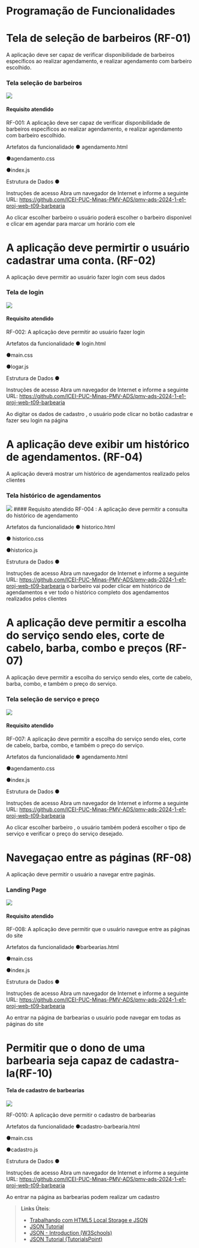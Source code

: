 # Programação de Funcionalidades

# Tela de seleção de barbeiros (RF-01)
A aplicação deve ser capaz de verificar disponibilidade de barbeiros específicos ao realizar agendamento,
e realizar agendamento com barbeiro escolhido.

### Tela seleção de barbeiros
<img src="https://github.com/ICEI-PUC-Minas-PMV-ADS/pmv-ads-2024-1-e1-proj-web-t09-barbearia/blob/main/documentos/img/TelaDeBarbeiros.png">
  
#### Requisito atendido
RF-001: A aplicação deve ser capaz de verificar disponibilidade de barbeiros específicos ao realizar agendamento,
e realizar agendamento com barbeiro escolhido.


Artefatos da funcionalidade
● agendamento.html

●agendamento.css

●index.js

Estrutura de Dados
●

Instruções de acesso
Abra um navegador de Internet e informe a seguinte URL: https://github.com/ICEI-PUC-Minas-PMV-ADS/pmv-ads-2024-1-e1-proj-web-t09-barbearia

Ao clicar escolher barbeiro o usuário poderá escolher o barbeiro disponível e clicar em agendar para marcar um horário com ele

# A aplicação deve permirtir o usuário cadastrar uma conta. (RF-02)
A aplicação deve permitir ao usuário fazer login com seus dados



### Tela de login
<img src="https://github.com/ICEI-PUC-Minas-PMV-ADS/pmv-ads-2024-1-e1-proj-web-t09-barbearia/blob/main/documentos/img/Captura%20de%20tela%20de%202024-06-09%2022-22-41.png">
  
#### Requisito atendido
RF-002: A aplicação deve permitir ao usuário fazer login


Artefatos da funcionalidade
● login.html

●main.css

●logar.js

Estrutura de Dados
●

Instruções de acesso
Abra um navegador de Internet e informe a seguinte URL: https://github.com/ICEI-PUC-Minas-PMV-ADS/pmv-ads-2024-1-e1-proj-web-t09-barbearia

Ao digitar os dados de cadastro , o usuário pode clicar no botão cadastrar e fazer seu login na página

# A aplicação deve exibir um histórico de agendamentos. (RF-04)
A aplicação deverá mostrar um histórico de agendamentos realizado pelos clientes 


### Tela histórico de agendamentos
<img src="https://github.com/ICEI-PUC-Minas-PMV-ADS/pmv-ads-2024-1-e1-proj-web-t09-barbearia/blob/main/documentos/img/historico.PNG"> 
#### Requisito atendido
RF-004 : A aplicação deve permitir a consulta do histórico de agendamento 

Artefatos da funcionalidade
● historico.html

● historico.css

●historico.js

Estrutura de Dados
●

Instruções de acesso
Abra um navegador de Internet e informe a seguinte URL: https://github.com/ICEI-PUC-Minas-PMV-ADS/pmv-ads-2024-1-e1-proj-web-t09-barbearia
o barbeiro vai poder clicar em histórico de agendamentos e ver todo o histórico completo dos agendamentos realizados pelos clientes

# A aplicação deve permitir a escolha do serviço sendo eles, corte de cabelo, barba, combo e preços (RF-07)
A aplicação deve permitir a escolha do serviço sendo eles, corte de cabelo, barba, combo, e também o preço do serviço.



### Tela seleção de serviço e preço 
<img src="https://github.com/ICEI-PUC-Minas-PMV-ADS/pmv-ads-2024-1-e1-proj-web-t09-barbearia/blob/main/documentos/img/agendamento.PNG">
  
#### Requisito atendido
RF-007: A aplicação deve permitir a escolha do serviço sendo eles, corte de cabelo, barba, combo, e também o preço do serviço.


Artefatos da funcionalidade
● agendamento.html

●agendamento.css

●index.js

Estrutura de Dados
●

Instruções de acesso
Abra um navegador de Internet e informe a seguinte URL: https://github.com/ICEI-PUC-Minas-PMV-ADS/pmv-ads-2024-1-e1-proj-web-t09-barbearia

Ao clicar escolher barbeiro , o usuário também poderá escolher o tipo de serviço e verificar o preço do serviço desejado.

# Navegaçao entre as páginas (RF-08)
A aplicação deve permitir o usuário a navegar entre paginás.

### Landing Page 
<img src="https://github.com/ICEI-PUC-Minas-PMV-ADS/pmv-ads-2024-1-e1-proj-web-t09-barbearia/blob/main/documentos/img/LandingPage.png">
  
#### Requisito atendido
RF-008: A aplicação deve permitir que o usuário navegue entre as páginas do site

Artefatos da funcionalidade
●barbearias.html

●main.css

●index.js

Estrutura de Dados
●

Instruções de acesso
Abra um navegador de Internet e informe a seguinte URL: https://github.com/ICEI-PUC-Minas-PMV-ADS/pmv-ads-2024-1-e1-proj-web-t09-barbearia

Ao entrar na página de barbearias o usuário pode navegar em todas as páginas do site


  
# Permitir que o dono de uma barbearia seja capaz de cadastra-la(RF-10)
#### Tela de cadastro de barbearias
<img src="https://github.com/ICEI-PUC-Minas-PMV-ADS/pmv-ads-2024-1-e1-proj-web-t09-barbearia/blob/main/documentos/img/cadastro-barbearia.PNG">

RF-0010: A aplicação deve permitir o cadastro de barbearias

Artefatos da funcionalidade
●cadastro-barbearia.html

●main.css

●cadastro.js

Estrutura de Dados
●

Instruções de acesso
Abra um navegador de Internet e informe a seguinte URL: https://github.com/ICEI-PUC-Minas-PMV-ADS/pmv-ads-2024-1-e1-proj-web-t09-barbearia

Ao entrar na página as barbearias podem realizar um cadastro






> **Links Úteis**:
> - [Trabalhando com HTML5 Local Storage e JSON](https://www.devmedia.com.br/trabalhando-com-html5-local-storage-e-json/29045)
> - [JSON Tutorial](https://www.w3resource.com/JSON)
> - [JSON - Introduction (W3Schools)](https://www.w3schools.com/js/js_json_intro.asp)
> - [JSON Tutorial (TutorialsPoint)](https://www.tutorialspoint.com/json/index.htm)

